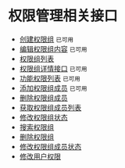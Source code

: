 # 权限管理相关接口

- [创建权限组](api_aj_group_create) `已可用`
- [编辑权限组内容](api_aj_group_edit) `已可用`
- [权限组列表](api_aj_group_list)
- [权限组详情接口](api_aj_group_info) `已可用`
- [功能权限列表](api_aj_power_list) `已可用`
- [添加权限组成员](api_aj_group_adduser) `已可用`
- [删除权限组成员](api_aj_group_deleteuser)
- [获取权限组成员列表](api_aj_group_userlist)
- [修改权限组状态](api_aj_group_updatestatus)
- [搜索权限组](api_aj_group_search)
- [删除权限组](api_aj_group_delete)
- [修改权限组成员状态](api_aj_group_updateuserstatus)
- [修改用户权限](api_group_updateusergroup)